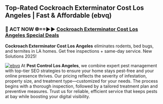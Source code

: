 ## Top-Rated Cockroach Exterminator Cost Los Angeles | Fast & Affordable (ebvq)

<h3>🐜 ACT NOW 🌐==►► <a href="https://tinyurl.com/yc7vsfwc" rel="nofollow">Cockroach Exterminator Cost Los Angeles Special Deals</a></h3>

**Cockroach Exterminator Cost Los Angeles** eliminates rodents, bed bugs, and termites in LA homes. Get free inspections + same-day service. New Solutions 2025!

[![ebvq](https://i.imgur.com/1VzRXn8.jpeg)](https://tinyurl.com/yc7vsfwc)
At **Pest Control Los Angeles**, we combine expert pest management with top-tier SEO strategies to ensure your home stays pest-free and your online presence thrives. Our pricing reflects the severity of infestation, property size, and treatment type—customized for your needs. The process begins with a thorough inspection, followed by a tailored treatment plan and preventive measures. Trust us for reliable, efficient service that keeps pests at bay while boosting your digital visibility.